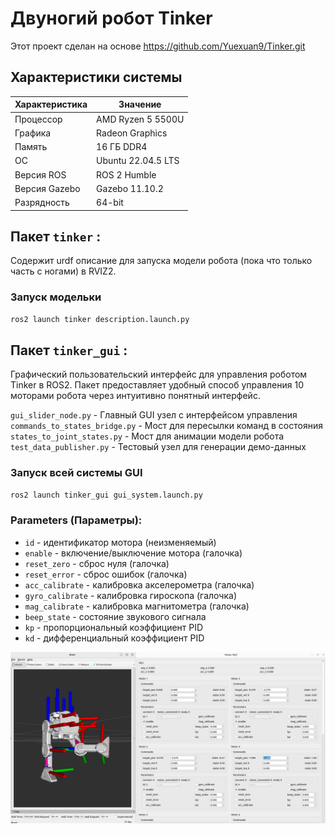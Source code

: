 # Двуногий робот Tinker

Этот проект сделан на основе https://github.com/Yuexuan9/Tinker.git  

## Характеристики системы

| Характеристика       | Значение                                |
|----------------------|----------------------------------------|
| Процессор            | AMD Ryzen 5 5500U                      |
| Графика              | Radeon Graphics                        |
| Память               | 16 ГБ DDR4                             |
| ОС                   | Ubuntu 22.04.5 LTS                     |
| Версия ROS           | ROS 2 Humble                           |
| Версия Gazebo        | Gazebo 11.10.2                         |
| Разрядность          | 64-bit                                 |


## Пакет `tinker` :

Содержит urdf описание для запуска модели робота (пока что только часть с ногами) в RVIZ2.

### Запуск модельки
```bash
ros2 launch tinker description.launch.py
```

## Пакет `tinker_gui` :

Графический пользовательский интерфейс для управления роботом Tinker в ROS2. Пакет предоставляет удобный способ управления 10 моторами робота через интуитивно понятный интерфейс.

`gui_slider_node.py` - Главный GUI узел с интерфейсом управления
`commands_to_states_bridge.py` - Мост для пересылки команд в состояния
`states_to_joint_states.py` - Мост для анимации модели робота
`test_data_publisher.py` - Тестовый узел для генерации демо-данных

### Запуск всей системы GUI
```bash
ros2 launch tinker_gui gui_system.launch.py
```

### Parameters (Параметры):
- `id` - идентификатор мотора (неизменяемый)
- `enable` - включение/выключение мотора (галочка)
- `reset_zero` - сброс нуля (галочка)
- `reset_error` - сброс ошибок (галочка)
- `acc_calibrate` - калибровка акселерометра (галочка)
- `gyro_calibrate` - калибровка гироскопа (галочка)
- `mag_calibrate` - калибровка магнитометра (галочка)
- `beep_state` - состояние звукового сигнала
- `kp` - пропорциональный коэффициент PID
- `kd` - дифференциальный коэффициент PID

![Tinker GUI в работе](/img/tinker_gui.png)


